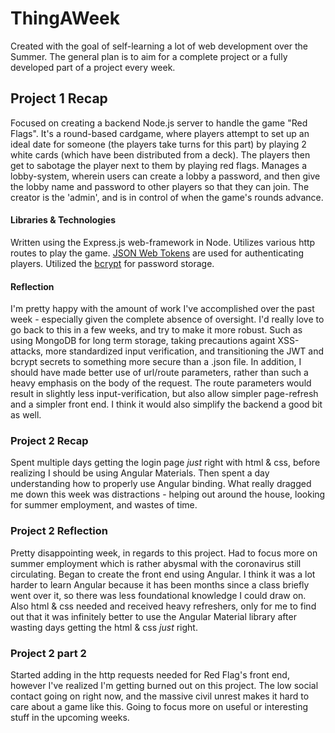 # ThingAWeek

Created with the goal of self-learning a lot of web development over the Summer. The general plan is to aim for a complete project or a fully developed part of a project every week.

## Project 1 Recap
Focused on creating a backend Node.js server to handle the game "Red Flags". It's a round-based cardgame, where players attempt to set up an ideal date for someone (the players take turns for this part) by playing 2 white cards (which have been distributed from a deck). The players then get to sabotage the player next to them by playing red flags.
Manages a lobby-system, wherein users can create a lobby a password, and then give the lobby name and password to other players so that they can join. The creator is the 'admin', and is in control of when the game's rounds advance. 

#### Libraries & Technologies
Written using the Express.js web-framework in Node. Utilizes various http routes to play the game. [JSON Web Tokens](https://www.npmjs.com/package/jsonwebtoken) are used for authenticating players. Utilized the [bcrypt](https://www.npmjs.com/package/bcrypt) for password storage.

#### Reflection
I'm pretty happy with the amount of work I've accomplished over the past week - especially given the complete absence of oversight. I'd really love to go back to this in a few weeks, and try to make it more robust. Such as using MongoDB for long term storage, taking precautions againt XSS-attacks, more standardized input verification, and transitioning the JWT and bcrypt secrets to something more secure than a .json file. In addition, I should have made better use of url/route parameters, rather than such a heavy emphasis on the body of the request. The route parameters would result in slightly less input-verification, but also allow simpler page-refresh and a simpler front end. I think it would also simplify the backend a good bit as well.

### Project 2 Recap
Spent multiple days getting the login page *just* right with html & css, before realizing I should be using Angular Materials. Then spent a day understanding how to properly use Angular binding. What really dragged me down this week was distractions - helping out around the house, looking for summer employment, and wastes of time.

### Project 2 Reflection
Pretty disappointing week, in regards to this project. Had to focus more on summer employment which is rather abysmal with the coronavirus still circulating. Began to create the front end using Angular. I think it was a lot harder to learn Angular because it has been months since a class briefly went over it, so there was less foundational knowledge I could draw on. Also html & css needed and received heavy refreshers, only for me to find out that it was infinitely better to use the Angular Material library after wasting days getting the html & css *just* right. 

### Project 2 part 2
Started adding in the http requests needed for Red Flag's front end, however I've realized I'm getting burned out on this project. The low social contact going on right now, and the massive civil unrest makes it hard to care about a game like this. Going to focus more on useful or interesting stuff in the upcoming weeks.
